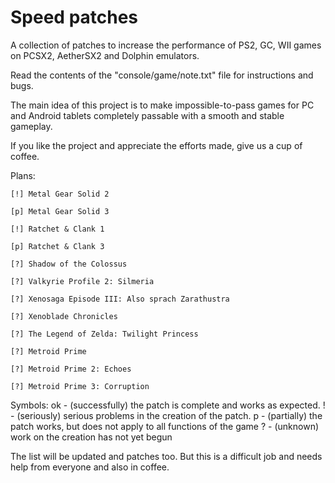 # Speed patches
A collection of patches to increase the performance of PS2, GC, WII games on PCSX2, AetherSX2 and Dolphin emulators.

Read the contents of the "console/game/note.txt" file for instructions and bugs.

The main idea of ​​this project is to make impossible-to-pass games for PC and Android tablets completely passable with a smooth and stable gameplay.

If you like the project and appreciate the efforts made, give us a cup of coffee.

Plans:

    [!] Metal Gear Solid 2
    
    [p] Metal Gear Solid 3
    
    [!] Ratchet & Clank 1
    
    [p] Ratchet & Clank 3
    
    [?] Shadow of the Colossus
    
    [?] Valkyrie Profile 2: Silmeria
    
    [?] Xenosaga Episode III: Also sprach Zarathustra
    
    [?] Xenoblade Chronicles
    
    [?] The Legend of Zelda: Twilight Princess
    
    [?] Metroid Prime
    
    [?] Metroid Prime 2: Echoes
    
    [?] Metroid Prime 3: Corruption

Symbols:
    ok - (successfully) the patch is complete and works as expected.
    ! - (seriously) serious problems in the creation of the patch.
    p - (partially) the patch works, but does not apply to all functions of the game
    ? - (unknown) work on the creation has not yet begun

The list will be updated and patches too.
But this is a difficult job and needs help from everyone and also in coffee.
